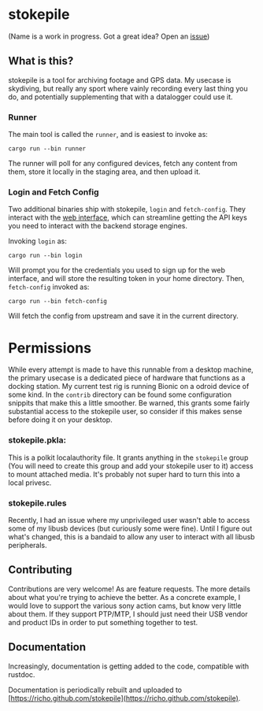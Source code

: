 stokepile
=========

(Name is a work in progress. Got a great idea? Open an [issue](https://github.com/richo/stokepile/issues))

What is this?
-------------

stokepile is a tool for archiving footage and GPS data. My usecase is skydiving,
but really any sport where vainly recording every last thing you do, and
potentially supplementing that with a datalogger could use it.

### Runner

The main tool is called the `runner`, and is easiest to invoke as:

    cargo run --bin runner

The runner will poll for any configured devices, fetch any content from them,
store it locally in the staging area, and then upload it.

### Login and Fetch Config

Two additional binaries ship with stokepile, `login` and `fetch-config`. They
interact with the [web interface][web-interface], which can streamline getting
the API keys you need to interact with the backend storage engines.

Invoking `login` as:

    cargo run --bin login

Will prompt you for the credentials you used to sign up for the web interface,
and will store the resulting token in your home directory. Then, `fetch-config`
invoked as:

    cargo run --bin fetch-config

Will fetch the config from upstream and save it in the current directory.

Permissions
===========

While every attempt is made to have this runnable from a desktop machine, the
primary usecase is a dedicated piece of hardware that functions as a docking
station. My current test rig is running Bionic on a odroid device of some kind.
In the `contrib` directory can be found some configuration snippits that make
this a little smoother. Be warned, this grants some fairly substantial access
to the stokepile user, so consider if this makes sense before doing it on your
desktop.

### stokepile.pkla:

This is a polkit localauthority file. It grants anything in the `stokepile`
group (You will need to create this group and add your stokepile user to it)
access to mount attached media. It's probably not super hard to turn this into
a local privesc.

### stokepile.rules

Recently, I had an issue where my unprivileged user wasn't able to access some
of my libusb devices (but curiously some were fine). Until I figure out what's
changed, this is a bandaid to allow any user to interact with all libusb
peripherals.

Contributing
------------

Contributions are very welcome! As are feature requests. The more details about
what you're trying to achieve the better. As a concrete example, I would love
to support the various sony action cams, but know very little about them. If
they support PTP/MTP, I should just need their USB vendor and product IDs in
order to put something together to test.

Documentation
-------------

Increasingly, documentation is getting added to the code, compatible with rustdoc.

Documentation is periodically rebuilt and uploaded to [https://richo.github.com/stokepile](https://richo.github.com/stokepile).

[web-interface]: https://onatopp.psych0tik.net/
